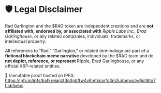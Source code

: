 # 🛡 Legal Disclaimer

Rad Garlington and the $RAD token are independent creations and are **not affiliated with, endorsed by, or associated with** *Ripple Labs Inc.*, *Brad Garlinghouse*, or any related companies, individuals, trademarks, or intellectual property.

All references to “Rad,” “Garlington,” or related terminology are part of a **fictional blockchain meme narrative** developed by the $RAD team and do **not depict, reference, or represent** Ripple, Brad Garlinghouse, or any official XRP-related entities.

📎 Immutable proof hosted on IPFS:  
https://ipfs.io/ipfs/bafkreiaqzt3p3pbftw4v6mtknarfc3m2ubbmxutydjotl6to7hsbfix5ni
